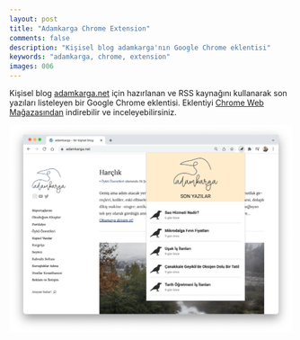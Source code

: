 ```yaml
---
layout: post
title: "Adamkarga Chrome Extension"
comments: false
description: "Kişisel blog adamkarga'nın Google Chrome eklentisi"
keywords: "adamkarga, chrome, extension"
images: 006
---
```


Kişisel blog [adamkarga.net](https://adamkarga.net) için hazırlanan ve RSS kaynağını kullanarak son yazıları listeleyen bir Google Chrome eklentisi.
Eklentiyi [Chrome Web Mağazasından](https://chrome.google.com/webstore/detail/adamkarga/jelcaghpojdnedagfjekniodaeoijgkg) indirebilir ve inceleyebilirsiniz.

![001](/assets/images/portfolio/006/001.png)